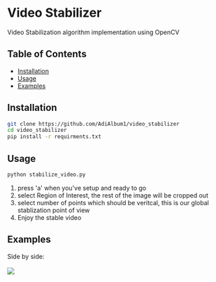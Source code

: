 # Video Stabilizer

Video Stabilization algorithm implementation using OpenCV

## Table of Contents

- [Installation](#installation)
- [Usage](#usage)
- [Examples](#Examples)

## Installation

```sh
git clone https://github.com/AdiAlbum1/video_stabilizer
cd video_stabilizer
pip install -r requirments.txt
```

## Usage

```sh
python stabilize_video.py
```

1. press 'a' when you've setup and ready to go
2. select Region of Interest, the rest of the image will be cropped out
3. select number of points which should be veritcal, this is our global stablization point of view
4. Enjoy the stable video

## Examples

Side by side:
<br/><br/>
![](gifs/vid4/out_vid.gif)
